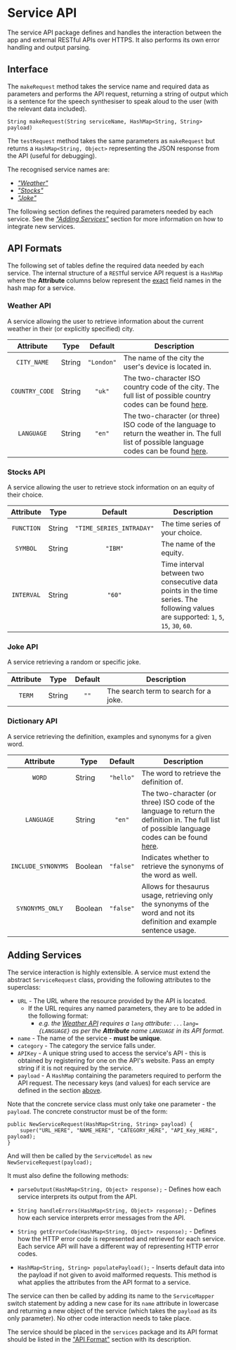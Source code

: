 # Service API
The service API package defines and handles the interaction between the app and external RESTful APIs over HTTPS. It also performs its own error handling and output parsing.

## Interface

The `makeRequest` method takes the service name and required data as parameters and performs the API request, returning a string of output which is a sentence for the speech synthesiser to speak aloud to the user (with the relevant data included).

`String makeRequest(String serviceName, HashMap<String, String> payload)`

The `testRequest` method takes the same parameters as `makeRequest` but returns a `HashMap<String, Object>` representing the JSON response from the API (useful for debugging).

The recognised service names are:
- [_"Weather"_](#weather-api)
- [_"Stocks"_](#stocks-api)
- [_"Joke"_](#joke-api)

The following section defines the required parameters needed by each service. See the [_"Adding Services"_](#adding-services) section for more information on how to integrate new services.

## API Formats

The following set of tables define the required data needed by each service. The internal structure of a `REST`ful
service API request is a `HashMap` where the **Attribute** columns below represent the <ins>exact</ins> field names in
the hash map for a service.

### Weather API

A service allowing the user to retrieve information about the current weather in their (or explicitly specified) city.

| Attribute | Type   | Default | Description                                                         |
|:-----------:|--------|:---------:|------------------------------------------------------------|
| `CITY_NAME`  | String | `"London"`| The name of the city the user's device is located in.               |
| `COUNTRY_CODE`  | String |  `"uk"` |The two-character ISO country code of the city. The full list of possible country codes can be found [here](https://countrycode.org/).           |
| `LANGUAGE`  | String |  `"en"` |The two-character (or three) ISO code of the language to return the weather in. The full list of possible language codes can be found [here](https://www.loc.gov/standards/iso639-2/php/code_list.php).           |

### Stocks API

A service allowing the user to retrieve stock information on an equity of their choice.

| Attribute | Type   | Default | Description                                                         |
|:-----------:|--------|:---------:|------------------------------------------------------------|
| `FUNCTION`  | String | `"TIME_SERIES_INTRADAY"`| The time series of your choice.               |
| `SYMBOL`  | String |  `"IBM"` | The name of the equity.               |
| `INTERVAL`  | String | `"60"` | Time interval between two consecutive data points in the time series. The following values are supported: `1`, `5`, `15`, `30`, `60`. |

### Joke API

A service retrieving a random or specific joke.

| Attribute | Type   | Default | Description                                                         |
|:-----------:|--------|:---------:|------------------------------------------------------------|
| `TERM`  | String | `""`| The search term to search for a joke.|

### Dictionary API

A service retrieving the definition, examples and synonyms for a given word.

| Attribute | Type   | Default | Description                                                         |
|:-----------:|--------|:---------:|------------------------------------------------------------|
| `WORD`  | String | `"hello"`| The word to retrieve the definition of.|
| `LANGUAGE`  | String |  `"en"` |The two-character (or three) ISO code of the language to return the definition in. The full list of possible language codes can be found [here](https://www.loc.gov/standards/iso639-2/php/code_list.php).           |
| `INCLUDE_SYNONYMS`  | Boolean |  `"false"` |Indicates whether to retrieve the synonyms of the word as well.           |
| `SYNONYMS_ONLY`  | Boolean |  `"false"` |Allows for thesaurus usage, retrieving only the synonyms of the word and not its definition and example sentence usage.           |

## Adding Services

The service interaction is highly extensible. A service must extend the abstract `ServiceRequest` class, providing the following attributes to the superclass:
- `URL` - The URL where the resource provided by the API is located.
  - If the URL requires any named parameters, they are to be added in the following format:
    - _e.g. the [Weather API](#weather-api) requires a `lang` attribute: `...lang={LANGUAGE}` as per the **Attribute** name `LANGUAGE` in its API format._
- `name` - The name of the service - **must be unique**.
- `category` - The category the service falls under.
- `APIKey` - A unique string used to access the service's API - this is obtained by registering for one on the API's website. Pass an empty string if it is not required by the service.
- `payload` - A `HashMap` containing the parameters required to perform the API request. The necessary keys (and values) for each service are defined in the section [above](#api-formats).

Note that the concrete service class must only take one parameter - the `payload`. The concrete constructor must be of the form:

```
public NewServiceRequest(HashMap<String, String> payload) {
    super("URL_HERE", "NAME_HERE", "CATEGORY_HERE", "API_Key_HERE", payload);
}
```

And will then be called by the `ServiceModel` as `new NewServiceRequest(payload);`

It must also define the following methods:
- `parseOutput(HashMap<String, Object> response);` - Defines how each service interprets its output from the API.
- `String handleErrors(HashMap<String, Object> response);` - Defines how each service interprets error messages from the API.

- `String getErrorCode(HashMap<String, Object> response);` - Defines how the HTTP error code is represented and retrieved for each service. Each service API will have a different way of representing HTTP error codes.

- `HashMap<String, String> populatePayload();` - Inserts default data into the payload if not given to avoid malformed requests. This method is what applies the attributes from the API format to a service.

The service can then be called by adding its name to the `ServiceMapper` switch statement by adding a new case for its `name` attribute in lowercase and returning a new object of the service (which takes the `payload` as its only parameter). No other code interaction needs to take place.    

The service should be placed in the `services` package and its API format should be listed in the ["API Format"](#api-formats) section with its description.